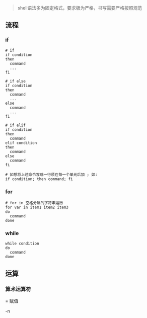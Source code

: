 >shell语法多为固定格式，要求极为严格，书写需要严格按照规范

## 流程
### if
```shell
# if
if condition
then
  command
  ...
fi

# if else
if condition
then
  command
  ...
else
  command
  ...
fi

# if elif
if condition
then
  command
elif condition
then
  command
else
  command
fi

# 如想将上述命令写成一行须在每一个单元后加 ; 如:
if condition; then command; fi
```
### for
```shell
# for in 空格分隔的字符串遍历
for var in item1 item2 item3
do
  command
done
```
### while
```shell
while condition
do
  command
done
```

## 运算

### 算术运算符

= 赋值

-n 

